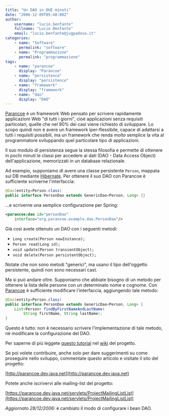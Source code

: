 ```yaml
---
title: "Un DAO in DUE minuti"
date: "2006-12-09T05:40:00Z"
author:
    username: "lucio.benfante"
    fullname: "Lucio Benfante"
    email: "lucio.benfante@jugpadova.it"
categories:
    - name: "Software"
      permalink: "software"
    - name: "Programmazione"
      permalink: "programmazione"
tags:
    - name: "parancoe"
      display: "Parancoe"
    - name: "persistence"
      display: "persistence"
    - name: "framework"
      display: "framework"
    - name: "dao"
      display: "DAO"
---
```

[Parancoe](https://parancoe.dev.java.net) è un framework Web pensato per scrivere rapidamente applicazioni Web "di tutti i giorni", cioè applicazioni senza requisiti particolari, quelle che nel 90% dei casi viene richiesto di sviluppare. Lo scopo quindi non è avere un framework iper-flessibile, capace di adattarsi a tutti i requisiti possibili, ma un framework che renda _molto_ semplice la vita al programmatore sviluppando quel particolare tipo di applicazioni.

Il suo modulo di persistenza segue la stessa filosofia e permette di ottenere in pochi minuti le classi per accedere ai dati (DAO - Data Access Object) dell'applicazione, memorizzati in un database relazionale.

Ad esempio, supponiamo di avere una classe persistente <code>Person</code>, mappata sul DB mediante [Hibernate](http://www.hibernate.org). Per ottenere il suo DAO con Parancoe è sufficiente scriverne l'interfaccia:

```java
@Dao(entity=Person.class)
public interface PersonDao extends GenericDao<Person, Long> {}
```

...e scriverne una semplice configurazione per Spring:

```xml
<parancoe:dao id="personDao"
    interface="org.parancoe.example.dao.PersonDao"/>
```

Già così avete ottenuto un DAO con i seguenti metodi:

* <code>Long create(Person newInstance);</code>
* <code>Person read(Long id);</code>
* <code>void update(Person transientObject);</code>
* <code>void delete(Person persistentObject);</code>

Notate che non sono metodi "generici", ma usano il tipo dell'oggetto persistente, quindi non sono necessari cast.

Ma si può andare oltre. Supponiamo che abbiate bisogno di un metodo per ottenere la lista delle persone con un determinato nome e cognome. Con [Parancoe](https://parancode.dev.java.net) è sufficiente modificare l'interfaccia, aggiungendo tale metodo:

```java
@Dao(entity=Person.class)
public interface PersonDao extends GenericDao<Person, Long> {
    List<Person> findByFirstNameAndLastName(
        String firstName, String lastName);
}
```

Questo è tutto: non è necessario scrivere l'implementazione di tale metodo, nè modificare la configurazione del DAO.

Per saperne di più leggete [questo tutorial](http://wiki.java.net/bin/view/Projects/ParancoePersistenceTutorial) nel [wiki](http://wiki.java.net/bin/view/Projects/Parancoe) del progetto.

Se poi volete contribuire, anche solo per dare suggerimenti su come proseguire nello sviluppo, commentate questo articolo e visitate il sito del progetto:

[http://parancoe.dev.java.net](http://parancoe.dev.java.net)

Potete anche iscrivervi alle mailing-list del progetto:

[https://parancoe.dev.java.net/servlets/ProjectMailingListList](https://parancoe.dev.java.net/servlets/ProjectMailingListList)

*Aggiornato 28/12/2006:* è cambiato il modo di configurare i bean DAO.



